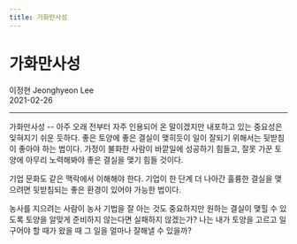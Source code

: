 ```yaml
---
title: 가화만사성
---
```


# 가화만사성

이정현 Jeonghyeon Lee  
2021-02-26

---

가화만사성 -- 아주 오래 전부터 자주 인용되어 온 말이겠지만 내포하고 있는 중요성은 잊혀지기 쉬운 듯하다. 좋은 토양에 좋은 결실이 맺히듯이 일이 잘되기 위해서는 뒷받침이 좋아야 하는 법이다. 가정이 불화한 사람이 바깥일에 성공하기 힘들고, 잘못 가꾼 토양에 아무리 노력해봐야 좋은 결실을 맺기 힘들 것이다.

기업 문화도 같은 맥락에서 이해해야 한다. 기업이 한 단계 더 나아간 훌륭한 결실을 맺으려면 뒷받침되는 좋은 환경이 있어야 가능한 법이다.

농사를 지으려는 사람이 농사 기법을 잘 아는 것도 중요하지만 원하는 결실이 맺힐 수 있도록 토양을 알맞게 준비하지 않는다면 실패하지 않겠는가? 나는 내가 토양을 고르고 일구어야 할 때가 왔을 때 그 일을 얼마나 잘해낼 수 있을까?
